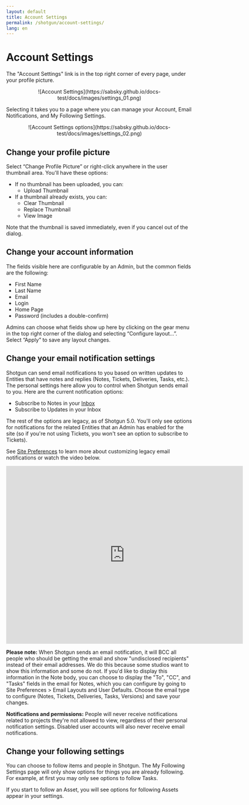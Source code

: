 ```yaml
---
layout: default
title: Account Settings
permalink: /shotgun/account-settings/
lang: en
---
```


# Account Settings

The "Account Settings" link is in the top right corner of every page, under your profile picture.

<center>![Account Settings](https://sabsky.github.io/docs-test/docs/images/settings_01.png)</center>

Selecting it takes you to a page where you can manage your Account, Email Notifications, and My Following Settings.

<center>![Account Settings options](https://sabsky.github.io/docs-test/docs/images/settings_02.png)</center>

## Change your profile picture

Select “Change Profile Picture” or right-click anywhere in the user thumbnail area. You'll have these options:

* If no thumbnail has been uploaded, you can:
  * Upload Thumbnail
* If a thumbnail already exists, you can:
  * Clear Thumbnail
  * Replace Thumbnail
  * View Image

Note that the thumbnail is saved immediately, even if you cancel out of the dialog.

## Change your account information

The fields visible here are configurable by an Admin, but the common fields are the following:

* First Name
* Last Name
* Email
* Login
* Home Page
* Password (includes a double-confirm)

Admins can choose what fields show up here by clicking on the gear menu in the top right corner of the dialog and selecting “Configure layout…”. Select “Apply” to save any layout changes.

## Change your email notification settings

Shotgun can send email notifications to you based on written updates to Entities that have notes and replies (Notes, Tickets, Deliveries, Tasks, etc.). The personal settings here allow you to control when Shotgun sends email to you. Here are the current notification options:

* Subscribe to Notes in your [Inbox](https://support.shotgunsoftware.com/hc/en-us/articles/219031268-Inbox-and-following)
* Subscribe to Updates in your Inbox

The rest of the options are legacy, as of Shotgun 5.0. You'll only see options for notifications for the related Entities that an Admin has enabled for the site (so if you're not using Tickets, you won't see an option to subscribe to Tickets).

See [Site Preferences](https://support.shotgunsoftware.com/entries/21632-site-preferences) to learn more about customizing legacy email notifications or watch the video below.

<iframe src="https://www.youtube.com/embed/-5u6sB_-21Q" width="640" height="480" frameborder="0" allowfullscreen=""></iframe>

**Please note:** When Shotgun sends an email notification, it will BCC all people who should be getting the email and show "undisclosed recipients" instead of their email addresses. We do this because some studios want to show this information and some do not. If you'd like to display this information in the Note body, you can choose to display the "To", "CC", and "Tasks" fields in the email for Notes, which you can configure by going to Site Preferences &gt; Email Layouts and User Defaults. Choose the email type to configure (Notes, Tickets, Deliveries, Tasks, Versions) and save your changes.

**Notifications and permissions:** People will never receive notifications related to projects they're not allowed to view, regardless of their personal notification settings. Disabled user accounts will also never receive email notifications.

## Change your following settings

You can choose to follow items and people in Shotgun. The My Following Settings page will only show options for things you are already following. For example, at first you may only see options to follow Tasks.

If you start to follow an Asset, you will see options for following Assets appear in your settings.
